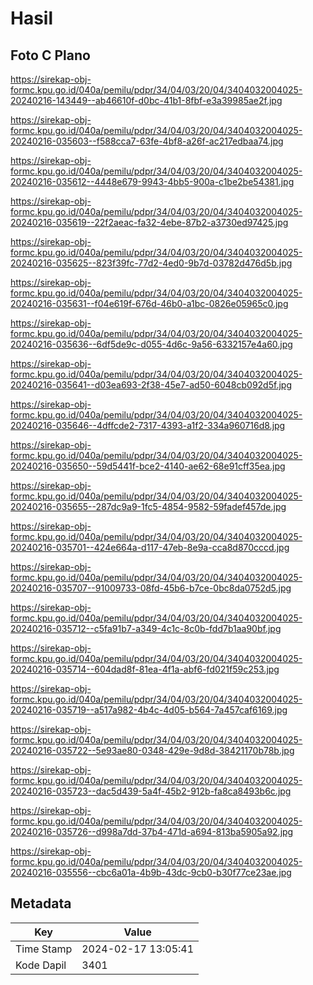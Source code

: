 # Hasil

## Foto C Plano

https://sirekap-obj-formc.kpu.go.id/040a/pemilu/pdpr/34/04/03/20/04/3404032004025-20240216-143449--ab46610f-d0bc-41b1-8fbf-e3a39985ae2f.jpg

https://sirekap-obj-formc.kpu.go.id/040a/pemilu/pdpr/34/04/03/20/04/3404032004025-20240216-035603--f588cca7-63fe-4bf8-a26f-ac217edbaa74.jpg

https://sirekap-obj-formc.kpu.go.id/040a/pemilu/pdpr/34/04/03/20/04/3404032004025-20240216-035612--4448e679-9943-4bb5-900a-c1be2be54381.jpg

https://sirekap-obj-formc.kpu.go.id/040a/pemilu/pdpr/34/04/03/20/04/3404032004025-20240216-035619--22f2aeac-fa32-4ebe-87b2-a3730ed97425.jpg

https://sirekap-obj-formc.kpu.go.id/040a/pemilu/pdpr/34/04/03/20/04/3404032004025-20240216-035625--823f39fc-77d2-4ed0-9b7d-03782d476d5b.jpg

https://sirekap-obj-formc.kpu.go.id/040a/pemilu/pdpr/34/04/03/20/04/3404032004025-20240216-035631--f04e619f-676d-46b0-a1bc-0826e05965c0.jpg

https://sirekap-obj-formc.kpu.go.id/040a/pemilu/pdpr/34/04/03/20/04/3404032004025-20240216-035636--6df5de9c-d055-4d6c-9a56-6332157e4a60.jpg

https://sirekap-obj-formc.kpu.go.id/040a/pemilu/pdpr/34/04/03/20/04/3404032004025-20240216-035641--d03ea693-2f38-45e7-ad50-6048cb092d5f.jpg

https://sirekap-obj-formc.kpu.go.id/040a/pemilu/pdpr/34/04/03/20/04/3404032004025-20240216-035646--4dffcde2-7317-4393-a1f2-334a960716d8.jpg

https://sirekap-obj-formc.kpu.go.id/040a/pemilu/pdpr/34/04/03/20/04/3404032004025-20240216-035650--59d5441f-bce2-4140-ae62-68e91cff35ea.jpg

https://sirekap-obj-formc.kpu.go.id/040a/pemilu/pdpr/34/04/03/20/04/3404032004025-20240216-035655--287dc9a9-1fc5-4854-9582-59fadef457de.jpg

https://sirekap-obj-formc.kpu.go.id/040a/pemilu/pdpr/34/04/03/20/04/3404032004025-20240216-035701--424e664a-d117-47eb-8e9a-cca8d870cccd.jpg

https://sirekap-obj-formc.kpu.go.id/040a/pemilu/pdpr/34/04/03/20/04/3404032004025-20240216-035707--91009733-08fd-45b6-b7ce-0bc8da0752d5.jpg

https://sirekap-obj-formc.kpu.go.id/040a/pemilu/pdpr/34/04/03/20/04/3404032004025-20240216-035712--c5fa91b7-a349-4c1c-8c0b-fdd7b1aa90bf.jpg

https://sirekap-obj-formc.kpu.go.id/040a/pemilu/pdpr/34/04/03/20/04/3404032004025-20240216-035714--604dad8f-81ea-4f1a-abf6-fd021f59c253.jpg

https://sirekap-obj-formc.kpu.go.id/040a/pemilu/pdpr/34/04/03/20/04/3404032004025-20240216-035719--a517a982-4b4c-4d05-b564-7a457caf6169.jpg

https://sirekap-obj-formc.kpu.go.id/040a/pemilu/pdpr/34/04/03/20/04/3404032004025-20240216-035722--5e93ae80-0348-429e-9d8d-38421170b78b.jpg

https://sirekap-obj-formc.kpu.go.id/040a/pemilu/pdpr/34/04/03/20/04/3404032004025-20240216-035723--dac5d439-5a4f-45b2-912b-fa8ca8493b6c.jpg

https://sirekap-obj-formc.kpu.go.id/040a/pemilu/pdpr/34/04/03/20/04/3404032004025-20240216-035726--d998a7dd-37b4-471d-a694-813ba5905a92.jpg

https://sirekap-obj-formc.kpu.go.id/040a/pemilu/pdpr/34/04/03/20/04/3404032004025-20240216-035556--cbc6a01a-4b9b-43dc-9cb0-b30f77ce23ae.jpg


## Metadata

| Key        | Value               |
| ---------- | ------------------- |
| Time Stamp | 2024-02-17 13:05:41 |
| Kode Dapil | 3401                |



